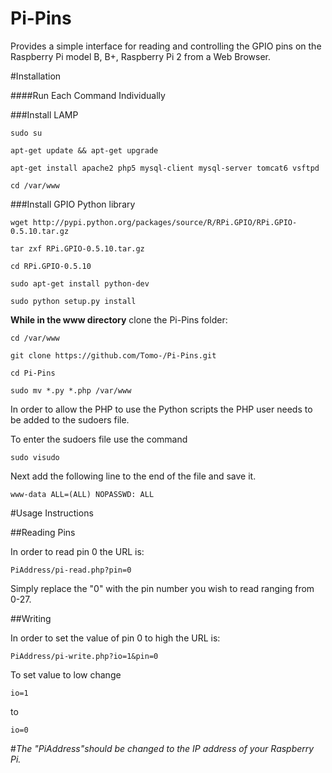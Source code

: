# Pi-Pins
Provides a simple interface for reading and controlling the GPIO pins on the Raspberry Pi model B, B+, Raspberry Pi 2 from a Web Browser.



#Installation

####Run Each Command Individually

###Install LAMP

    sudo su
    
    apt-get update && apt-get upgrade

    apt-get install apache2 php5 mysql-client mysql-server tomcat6 vsftpd

    cd /var/www

###Install GPIO Python library

    wget http://pypi.python.org/packages/source/R/RPi.GPIO/RPi.GPIO-0.5.10.tar.gz

    tar zxf RPi.GPIO-0.5.10.tar.gz

    cd RPi.GPIO-0.5.10
    
    sudo apt-get install python-dev

    sudo python setup.py install

**While in the www directory** clone the Pi-Pins folder:

    cd /var/www

    git clone https://github.com/Tomo-/Pi-Pins.git
    
    cd Pi-Pins
    
    sudo mv *.py *.php /var/www
    
    
    
In order to allow the PHP to use the Python scripts the PHP user needs to be added to the sudoers file.

To enter the sudoers file use the command

    sudo visudo

Next add the following line to the end of the file and save it.

    www-data ALL=(ALL) NOPASSWD: ALL

#Usage Instructions


##Reading Pins

In order to read pin 0 the URL is:

    PiAddress/pi-read.php?pin=0

Simply replace the "0" with the pin number you wish to read ranging from 0-27.


##Writing

In order to set the value of pin 0 to high the URL is:

    PiAddress/pi-write.php?io=1&pin=0

To set value to low change

    io=1

to

    io=0

#*The "PiAddress"should be changed to the IP address of your Raspberry Pi.*
